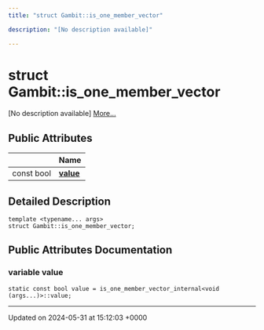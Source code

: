 ```yaml
---
title: "struct Gambit::is_one_member_vector"

description: "[No description available]"

---
```


# struct Gambit::is_one_member_vector



[No description available] [More...](#detailed-description)

## Public Attributes

|                | Name           |
| -------------- | -------------- |
| const bool | **[value](/documentation/code/classes/structgambit_1_1is__one__member__vector/#variable-value)**  |

## Detailed Description

```
template <typename... args>
struct Gambit::is_one_member_vector;
```

## Public Attributes Documentation

### variable value

```
static const bool value = is_one_member_vector_internal<void (args...)>::value;
```


-------------------------------

Updated on 2024-05-31 at 15:12:03 +0000